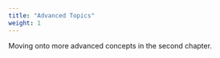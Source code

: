 ```yaml
---
title: "Advanced Topics"
weight: 1
---
```

Moving onto more advanced concepts in the second chapter.